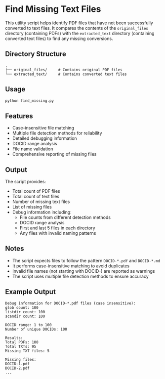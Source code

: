 # Find Missing Text Files

This utility script helps identify PDF files that have not been successfully converted to text files. It compares the contents of the `original_files` directory (containing PDFs) with the `extracted_text` directory (containing converted text files) to find any missing conversions.

## Directory Structure
```
.
├── original_files/     # Contains original PDF files
└── extracted_text/     # Contains converted text files
```

## Usage

```bash
python find_missing.py
```

## Features

- Case-insensitive file matching
- Multiple file detection methods for reliability
- Detailed debugging information
- DOCID range analysis
- File name validation
- Comprehensive reporting of missing files

## Output

The script provides:
- Total count of PDF files
- Total count of text files
- Number of missing text files
- List of missing files
- Debug information including:
  - File counts from different detection methods
  - DOCID range analysis
  - First and last 5 files in each directory
  - Any files with invalid naming patterns

## Notes

- The script expects files to follow the pattern `DOCID-*.pdf` and `DOCID-*.md`
- It performs case-insensitive matching to avoid duplicates
- Invalid file names (not starting with DOCID-) are reported as warnings
- The script uses multiple file detection methods to ensure accuracy

## Example Output
```
Debug information for DOCID-*.pdf files (case insensitive):
glob count: 100
listdir count: 100
scandir count: 100

DOCID range: 1 to 100
Number of unique DOCIDs: 100

Results:
Total PDFs: 100
Total TXTs: 95
Missing TXT files: 5

Missing files:
DOCID-1.pdf
DOCID-2.pdf
...
``` 